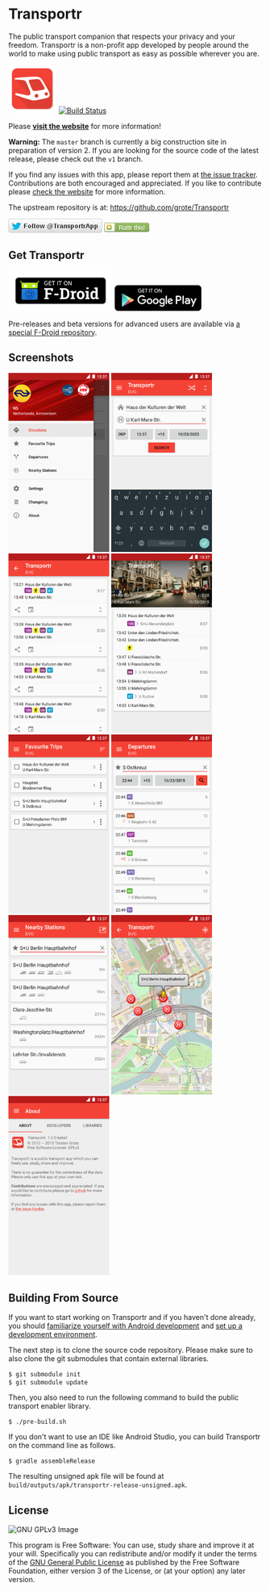Transportr
==========

The public transport companion that respects your privacy and your freedom.
Transportr is a non-profit app developed by people around the world to make using public transport as easy as possible wherever you are. 

[![Transportr Logo](/res/drawable-xhdpi/ic_launcher.png)](http://transportr.grobox.de)
[![Build Status](https://travis-ci.org/grote/Transportr.svg?branch=master)](https://travis-ci.org/grote/Transportr)

Please **[visit the website](http://transportr.grobox.de)** for more information!

**Warning:** The `master` branch is currently a big construction site in preparation of version 2.
If you are looking for the source code of the latest release,
please check out the `v1` branch.

If you find any issues with this app, please report them at [the issue tracker](https://github.com/grote/Transportr/issues). Contributions are both encouraged and appreciated. If you like to contribute please [check the website](http://transportr.grobox.de/#contribute) for more information.

The upstream repository is at: https://github.com/grote/Transportr

[![Follow @TransportrApp](artwork/twitter.png)](https://twitter.com/TransportrApp)
[![Flattr me](artwork/flattr.png)](https://flattr.com/thing/1921242)

Get Transportr
--------------

[![Available on F-Droid](/artwork/f-droid.png)](https://f-droid.org/repository/browse/?fdid=de.grobox.liberario)
[![Available on Google Play](/artwork/google-play.png)](https://play.google.com/store/apps/details?id=de.grobox.liberario)

Pre-releases and beta versions for advanced users are available via [a special F-Droid repository](http://grobox.de/fdroid/).

Screenshots
-----------
[<img src="art/screenshots/drawer.png" width="200">](artwork/screenshots/drawer.png)
[<img src="art/screenshots/directions.png" width="200">](artwork/screenshots/directions.png)
[<img src="art/screenshots/trips.png" width="200">](artwork/screenshots/trips.png)
[<img src="art/screenshots/trip_details.png" width="200">](artwork/screenshots/trip_details.png)
[<img src="art/screenshots/favorite_trips.png" width="200">](artwork/screenshots/favorite_trips.png)
[<img src="art/screenshots/departures.png" width="200">](artwork/screenshots/departures.png)
[<img src="art/screenshots/nearby_stations.png" width="200">](artwork/screenshots/nearby_stations.png)
[<img src="art/screenshots/nearby_stations_map.png" width="200">](artwork/screenshots/nearby_stations_map.png)
[<img src="art/screenshots/about.png" width="200">](artwork/screenshots/about.png)


Building From Source
--------------------

If you want to start working on Transportr and if you haven't done already, you should [familiarize yourself with Android development](https://developer.android.com/training/basics/firstapp/index.html) and [set up a development environment](https://developer.android.com/sdk/index.html).

The next step is to clone the source code repository. Please make sure to also clone the git submodules that contain external libraries.

    $ git submodule init
    $ git submodule update

Then, you also need to run the following command to build the public transport enabler library.

    $ ./pre-build.sh

If you don't want to use an IDE like Android Studio, you can build Transportr on the command line as follows.

    $ gradle assembleRelease

The resulting unsigned apk file will be found at `build/outputs/apk/transportr-release-unsigned.apk`.

License
-------

![GNU GPLv3 Image](https://www.gnu.org/graphics/gplv3-127x51.png)

This program is Free Software: You can use, study share and improve it at your
will. Specifically you can redistribute and/or modify it under the terms of the
[GNU General Public License](https://www.gnu.org/licenses/gpl.html) as
published by the Free Software Foundation, either version 3 of the License, or
(at your option) any later version.

